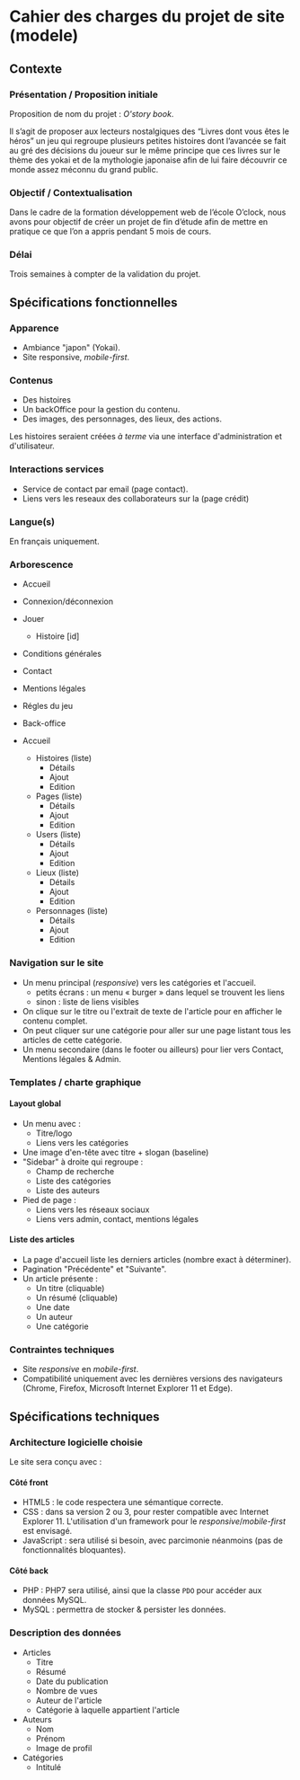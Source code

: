 # Cahier des charges du projet de site (modele)

## Contexte

### Présentation / Proposition initiale

Proposition de nom du projet : _O'story book_.  

Il s’agit de proposer aux lecteurs nostalgiques des “Livres dont vous êtes le héros” un jeu qui regroupe plusieurs petites histoires dont l’avancée se fait au gré des décisions du joueur sur le même principe que ces livres sur le thème des yokai et de la mythologie japonaise afin de lui faire découvrir ce monde assez méconnu du grand public.

### Objectif / Contextualisation

Dans le cadre de la formation développement web de l’école O’clock, nous avons pour objectif de créer un projet de fin d’étude afin de mettre en pratique ce que l’on a appris pendant 5 mois de cours.

### Délai

Trois semaines à compter de la validation du projet.

## Spécifications fonctionnelles

### Apparence

- Ambiance "japon" (Yokai).
- Site responsive, _mobile-first_.

### Contenus

- Des histoires
- Un backOffice pour la gestion du contenu.
- Des images, des personnages, des lieux, des actions.

Les histoires seraient créées _à terme_ via une interface d'administration et d'utilisateur.

### Interactions services

- Service de contact par email (page contact).
- Liens vers les reseaux des collaborateurs sur la (page crédit)

### Langue(s)

En français uniquement.

### Arborescence

- Accueil
- Connexion/déconnexion
- Jouer
  - Histoire [id]
- Conditions générales
- Contact
- Mentions légales
- Régles du jeu

- Back-office
- Accueil
  - Histoires (liste)
    - Détails
    - Ajout
    - Edition
  - Pages (liste)
    - Détails
    - Ajout
    - Edition
  - Users (liste)
    - Détails
    - Ajout
    - Edition
  - Lieux (liste)
    - Détails
    - Ajout
    - Edition
  - Personnages (liste)
    - Détails
    - Ajout
    - Edition
  
  

### Navigation sur le site

- Un menu principal (_responsive_) vers les catégories et l'accueil.
  - petits écrans : un menu « burger » dans lequel se trouvent les liens
  - sinon : liste de liens visibles
- On clique sur le titre ou l'extrait de texte de l'article pour en afficher le contenu complet.
- On peut cliquer sur une catégorie pour aller sur une page listant tous les articles de cette catégorie.
- Un menu secondaire (dans le footer ou ailleurs) pour lier vers Contact, Mentions légales & Admin.

### Templates / charte graphique

#### Layout global

- Un menu avec :
  - Titre/logo
  - Liens vers les catégories
- Une image d'en-tête avec titre + slogan (baseline)
- "Sidebar" à droite qui regroupe :
  - Champ de recherche
  - Liste des catégories
  - Liste des auteurs
- Pied de page :
  - Liens vers les réseaux sociaux
  - Liens vers admin, contact, mentions légales

#### Liste des articles

- La page d'accueil liste les derniers articles (nombre exact à déterminer).
- Pagination "Précédente" et "Suivante".
- Un article présente :
  - Un titre (cliquable)
  - Un résumé (cliquable)
  - Une date
  - Un auteur
  - Une catégorie

### Contraintes techniques

- Site _responsive_ en _mobile-first_.
- Compatibilité uniquement avec les dernières versions des navigateurs (Chrome, Firefox, Microsoft Internet Explorer 11 et Edge).

## Spécifications techniques

### Architecture logicielle choisie

Le site sera conçu avec :

#### Côté front

- HTML5 : le code respectera une sémantique correcte.
- CSS : dans sa version 2 ou 3, pour rester compatible avec Internet Explorer 11. L'utilisation d'un framework pour le _responsive_/_mobile-first_ est envisagé.
- JavaScript : sera utilisé si besoin, avec parcimonie néanmoins (pas de fonctionnalités bloquantes).

#### Côté back

- PHP : PHP7 sera utilisé, ainsi que la classe `PDO` pour accéder aux données MySQL.
- MySQL : permettra de stocker & persister les données.

### Description des données

- Articles
  - Titre
  - Résumé
  - Date du publication
  - Nombre de vues
  - Auteur de l'article
  - Catégorie à laquelle appartient l'article
- Auteurs
  - Nom
  - Prénom
  - Image de profil
- Catégories
  - Intitulé